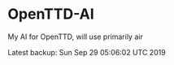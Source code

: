 # OpenTTD-AI
My AI for OpenTTD, will use primarily air

Latest backup: Sun Sep 29 05:06:02 UTC 2019
